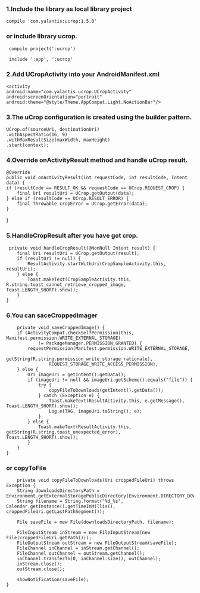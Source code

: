 ### 1.Include the library as local library project 
	 
	compile 'com.yalantis:ucrop:1.5.0' 

###  or include library ucrop.	
	 compile project(':ucrop')
	
	 include ':app', ':ucrop'
	
	

### 2.Add UCropActivity into your AndroidManifest.xml

	<activity
    android:name="com.yalantis.ucrop.UCropActivity"
    android:screenOrientation="portrait"
    android:theme="@style/Theme.AppCompat.Light.NoActionBar"/>
### 3.The uCrop configuration is created using the builder pattern.

	UCrop.of(sourceUri, destinationUri)
    .withAspectRatio(16, 9)
    .withMaxResultSize(maxWidth, maxHeight)
    .start(context);

### 4.Override  onActivityResult  method and handle uCrop result.

	@Override
	public void onActivityResult(int requestCode, int resultCode, Intent data) {
    if (resultCode == RESULT_OK && requestCode == UCrop.REQUEST_CROP) {
        final Uri resultUri = UCrop.getOutput(data);
    } else if (resultCode == UCrop.RESULT_ERROR) {
        final Throwable cropError = UCrop.getError(data);
    }
}

### 5.HandleCropResult after you have got crop.
	 private void handleCropResult(@NonNull Intent result) {
        final Uri resultUri = UCrop.getOutput(result);
        if (resultUri != null) {
            ResultActivity.startWithUri(CropSampleActivity.this, resultUri);
        } else {
            Toast.makeText(CropSampleActivity.this, R.string.toast_cannot_retrieve_cropped_image, Toast.LENGTH_SHORT).show();
        }
    }

### 6.You can saceCroppedImager 	
	    private void saveCroppedImage() {
        if (ActivityCompat.checkSelfPermission(this, Manifest.permission.WRITE_EXTERNAL_STORAGE)
                != PackageManager.PERMISSION_GRANTED) {
            requestPermission(Manifest.permission.WRITE_EXTERNAL_STORAGE,
                    getString(R.string.permission_write_storage_rationale),
                    REQUEST_STORAGE_WRITE_ACCESS_PERMISSION);
        } else {
            Uri imageUri = getIntent().getData();
            if (imageUri != null && imageUri.getScheme().equals("file")) {
                try {
                    copyFileToDownloads(getIntent().getData());
                } catch (Exception e) {
                    Toast.makeText(ResultActivity.this, e.getMessage(), Toast.LENGTH_SHORT).show();
                    Log.e(TAG, imageUri.toString(), e);
                }
            } else {
                Toast.makeText(ResultActivity.this, getString(R.string.toast_unexpected_error), Toast.LENGTH_SHORT).show();
            }
        }
    }

### or copyToFile

	    private void copyFileToDownloads(Uri croppedFileUri) throws Exception {
        String downloadsDirectoryPath = Environment.getExternalStoragePublicDirectory(Environment.DIRECTORY_DOWNLOADS).getAbsolutePath();
        String filename = String.format("%d_%s", Calendar.getInstance().getTimeInMillis(), croppedFileUri.getLastPathSegment());

        File saveFile = new File(downloadsDirectoryPath, filename);

        FileInputStream inStream = new FileInputStream(new File(croppedFileUri.getPath()));
        FileOutputStream outStream = new FileOutputStream(saveFile);
        FileChannel inChannel = inStream.getChannel();
        FileChannel outChannel = outStream.getChannel();
        inChannel.transferTo(0, inChannel.size(), outChannel);
        inStream.close();
        outStream.close();

        showNotification(saveFile);
    }